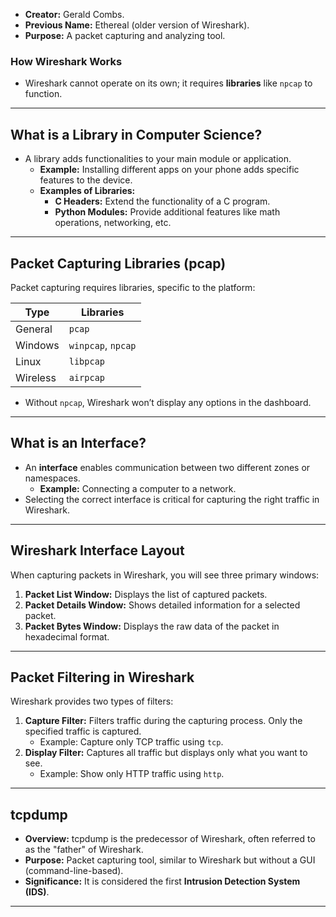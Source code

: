 - **Creator:** Gerald Combs.
- **Previous Name:** Ethereal (older version of Wireshark).
- **Purpose:** A packet capturing and analyzing tool.

### **How Wireshark Works**

- Wireshark cannot operate on its own; it requires **libraries** like `npcap` to function.

---

## **What is a Library in Computer Science?**

- A library adds functionalities to your main module or application.
    - **Example:** Installing different apps on your phone adds specific features to the device.
    - **Examples of Libraries:**
        - **C Headers:** Extend the functionality of a C program.
        - **Python Modules:** Provide additional features like math operations, networking, etc.

---

## **Packet Capturing Libraries (pcap)**

Packet capturing requires libraries, specific to the platform:

|Type|Libraries|
|---|---|
|General|`pcap`|
|Windows|`winpcap`, `npcap`|
|Linux|`libpcap`|
|Wireless|`airpcap`|

- Without `npcap`, Wireshark won’t display any options in the dashboard.

---

## **What is an Interface?**

- An **interface** enables communication between two different zones or namespaces.
    - **Example:** Connecting a computer to a network.
- Selecting the correct interface is critical for capturing the right traffic in Wireshark.

---

## **Wireshark Interface Layout**

When capturing packets in Wireshark, you will see three primary windows:

1. **Packet List Window:** Displays the list of captured packets.
2. **Packet Details Window:** Shows detailed information for a selected packet.
3. **Packet Bytes Window:** Displays the raw data of the packet in hexadecimal format.

---

## **Packet Filtering in Wireshark**

Wireshark provides two types of filters:

1. **Capture Filter:** Filters traffic during the capturing process. Only the specified traffic is captured.
    - Example: Capture only TCP traffic using `tcp`.
2. **Display Filter:** Captures all traffic but displays only what you want to see.
    - Example: Show only HTTP traffic using `http`.

---

## **tcpdump**

- **Overview:** tcpdump is the predecessor of Wireshark, often referred to as the "father" of Wireshark.
- **Purpose:** Packet capturing tool, similar to Wireshark but without a GUI (command-line-based).
- **Significance:** It is considered the first **Intrusion Detection System (IDS)**.

---
